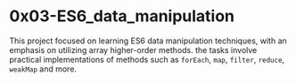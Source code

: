# 0x03-ES6_data_manipulation
This project focused on learning ES6 data manipulation techniques, with an emphasis on utilizing array higher-order methods. the tasks involve practical implementations of methods such as `forEach`, `map`, `filter`, `reduce`, `weakMap` and more.